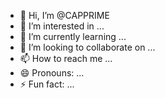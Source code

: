 - 👋 Hi, I’m @CAPPRIME
- 👀 I’m interested in ...
- 🌱 I’m currently learning ...
- 💞️ I’m looking to collaborate on ...
- 📫 How to reach me ...
- 😄 Pronouns: ...
- ⚡ Fun fact: ...

<!---
CAPPRIME/CAPPRIME is a ✨ special ✨ repository because its `README.md` (this file) appears on your GitHub profile.
You can click the Preview link to take a look at your changes.
--->
